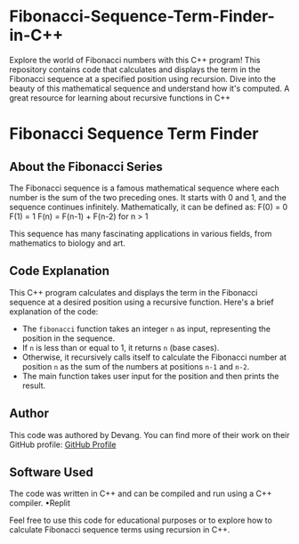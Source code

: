# Fibonacci-Sequence-Term-Finder-in-C++
Explore the world of Fibonacci numbers with this C++ program! This repository contains code that calculates and displays the term in the Fibonacci sequence at a specified position using recursion. Dive into the beauty of this mathematical sequence and understand how it's computed. A great resource for learning about recursive functions in C++
# Fibonacci Sequence Term Finder

## About the Fibonacci Series

The Fibonacci sequence is a famous mathematical sequence where each number is the sum of the two preceding ones. It starts with 0 and 1, and the sequence continues infinitely. Mathematically, it can be defined as:
F(0) = 0
F(1) = 1
F(n) = F(n-1) + F(n-2) for n > 1

This sequence has many fascinating applications in various fields, from mathematics to biology and art.

## Code Explanation

This C++ program calculates and displays the term in the Fibonacci sequence at a desired position using a recursive function. Here's a brief explanation of the code:

- The `fibonacci` function takes an integer `n` as input, representing the position in the sequence.
- If `n` is less than or equal to 1, it returns `n` (base cases).
- Otherwise, it recursively calls itself to calculate the Fibonacci number at position `n` as the sum of the numbers at positions `n-1` and `n-2`.
- The main function takes user input for the position and then prints the result.

## Author

This code was authored by Devang. You can find more of their work on their GitHub profile: [GitHub Profile](https://github.com/QUARTUXA)

## Software Used

The code was written in C++ and can be compiled and run using a C++ compiler. 
•Replit

Feel free to use this code for educational purposes or to explore how to calculate Fibonacci sequence terms using recursion in C++.
